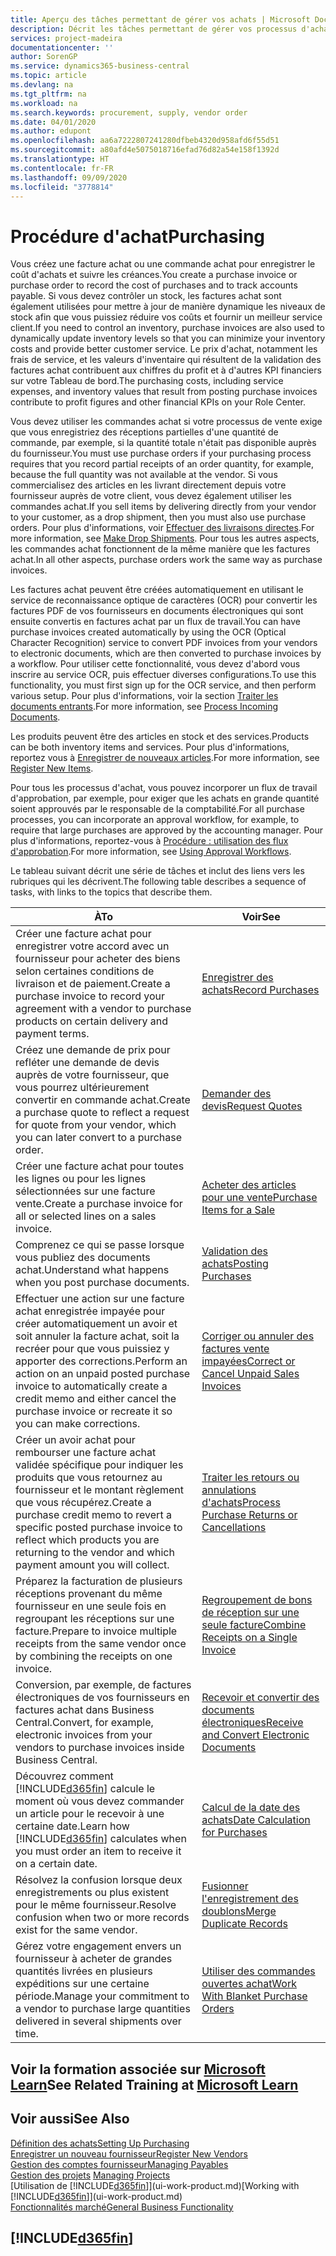 ```yaml
---
title: Aperçu des tâches permettant de gérer vos achats | Microsoft Docs
description: Décrit les tâches permettant de gérer vos processus d'achat ou d'approvisionnement, y compris le fonctionnement des factures achat et des commandes achat.
services: project-madeira
documentationcenter: ''
author: SorenGP
ms.service: dynamics365-business-central
ms.topic: article
ms.devlang: na
ms.tgt_pltfrm: na
ms.workload: na
ms.search.keywords: procurement, supply, vendor order
ms.date: 04/01/2020
ms.author: edupont
ms.openlocfilehash: aa6a7222807241280dfbeb4320d958afd6f55d51
ms.sourcegitcommit: a80afd4e5075018716efad76d82a54e158f1392d
ms.translationtype: HT
ms.contentlocale: fr-FR
ms.lasthandoff: 09/09/2020
ms.locfileid: "3778814"
---
```

# <a name="purchasing"></a><span data-ttu-id="ec477-103">Procédure d'achat</span><span class="sxs-lookup"><span data-stu-id="ec477-103">Purchasing</span></span>
<span data-ttu-id="ec477-104">Vous créez une facture achat ou une commande achat pour enregistrer le coût d'achats et suivre les créances.</span><span class="sxs-lookup"><span data-stu-id="ec477-104">You create a purchase invoice or purchase order to record the cost of purchases and to track accounts payable.</span></span> <span data-ttu-id="ec477-105">Si vous devez contrôler un stock, les factures achat sont également utilisées pour mettre à jour de manière dynamique les niveaux de stock afin que vous puissiez réduire vos coûts et fournir un meilleur service client.</span><span class="sxs-lookup"><span data-stu-id="ec477-105">If you need to control an inventory, purchase invoices are also used to dynamically update inventory levels so that you can minimize your inventory costs and provide better customer service.</span></span> <span data-ttu-id="ec477-106">Le prix d'achat, notamment les frais de service, et les valeurs d'inventaire qui résultent de la validation des factures achat contribuent aux chiffres du profit et à d'autres KPI financiers sur votre Tableau de bord.</span><span class="sxs-lookup"><span data-stu-id="ec477-106">The purchasing costs, including service expenses, and inventory values that result from posting purchase invoices contribute to profit figures and other financial KPIs on your Role Center.</span></span>

<span data-ttu-id="ec477-107">Vous devez utiliser les commandes achat si votre processus de vente exige que vous enregistriez des réceptions partielles d'une quantité de commande, par exemple, si la quantité totale n'était pas disponible auprès du fournisseur.</span><span class="sxs-lookup"><span data-stu-id="ec477-107">You must use purchase orders if your purchasing process requires that you record partial receipts of an order quantity, for example, because the full quantity was not available at the vendor.</span></span> <span data-ttu-id="ec477-108">Si vous commercialisez des articles en les livrant directement depuis votre fournisseur auprès de votre client, vous devez également utiliser les commandes achat.</span><span class="sxs-lookup"><span data-stu-id="ec477-108">If you sell items by delivering directly from your vendor to your customer, as a drop shipment, then you must also use purchase orders.</span></span> <span data-ttu-id="ec477-109">Pour plus d'informations, voir [Effectuer des livraisons directes](sales-how-drop-shipment.md).</span><span class="sxs-lookup"><span data-stu-id="ec477-109">For more information, see [Make Drop Shipments](sales-how-drop-shipment.md).</span></span> <span data-ttu-id="ec477-110">Pour tous les autres aspects, les commandes achat fonctionnent de la même manière que les factures achat.</span><span class="sxs-lookup"><span data-stu-id="ec477-110">In all other aspects, purchase orders work the same way as purchase invoices.</span></span>

<span data-ttu-id="ec477-111">Les factures achat peuvent être créées automatiquement en utilisant le service de reconnaissance optique de caractères (OCR) pour convertir les factures PDF de vos fournisseurs en documents électroniques qui sont ensuite convertis en factures achat par un flux de travail.</span><span class="sxs-lookup"><span data-stu-id="ec477-111">You can have purchase invoices created automatically by using the OCR (Optical Character Recognition) service to convert PDF invoices from your vendors to electronic documents, which are then converted to purchase invoices by a workflow.</span></span> <span data-ttu-id="ec477-112">Pour utiliser cette fonctionnalité, vous devez d'abord vous inscrire au service OCR, puis effectuer diverses configurations.</span><span class="sxs-lookup"><span data-stu-id="ec477-112">To use this functionality, you must first sign up for the OCR service, and then perform various setup.</span></span> <span data-ttu-id="ec477-113">Pour plus d'informations, voir la section [Traiter les documents entrants](across-process-income-documents.md).</span><span class="sxs-lookup"><span data-stu-id="ec477-113">For more information, see [Process Incoming Documents](across-process-income-documents.md).</span></span>      

<span data-ttu-id="ec477-114">Les produits peuvent être des articles en stock et des services.</span><span class="sxs-lookup"><span data-stu-id="ec477-114">Products can be both inventory items and services.</span></span> <span data-ttu-id="ec477-115">Pour plus d'informations, reportez vous à [Enregistrer de nouveaux articles](inventory-how-register-new-items.md).</span><span class="sxs-lookup"><span data-stu-id="ec477-115">For more information, see [Register New Items](inventory-how-register-new-items.md).</span></span>

<span data-ttu-id="ec477-116">Pour tous les processus d'achat, vous pouvez incorporer un flux de travail d'approbation, par exemple, pour exiger que les achats en grande quantité soient approuvés par le responsable de la comptabilité.</span><span class="sxs-lookup"><span data-stu-id="ec477-116">For all purchase processes, you can incorporate an approval workflow, for example, to require that large purchases are approved by the accounting manager.</span></span> <span data-ttu-id="ec477-117">Pour plus d'informations, reportez-vous à [Procédure : utilisation des flux d'approbation](across-how-use-approval-workflows.md).</span><span class="sxs-lookup"><span data-stu-id="ec477-117">For more information, see [Using Approval Workflows](across-how-use-approval-workflows.md).</span></span>

<span data-ttu-id="ec477-118">Le tableau suivant décrit une série de tâches et inclut des liens vers les rubriques qui les décrivent.</span><span class="sxs-lookup"><span data-stu-id="ec477-118">The following table describes a sequence of tasks, with links to the topics that describe them.</span></span>

| <span data-ttu-id="ec477-119">À</span><span class="sxs-lookup"><span data-stu-id="ec477-119">To</span></span> | <span data-ttu-id="ec477-120">Voir</span><span class="sxs-lookup"><span data-stu-id="ec477-120">See</span></span> |
| --- | --- |
| <span data-ttu-id="ec477-121">Créer une facture achat pour enregistrer votre accord avec un fournisseur pour acheter des biens selon certaines conditions de livraison et de paiement.</span><span class="sxs-lookup"><span data-stu-id="ec477-121">Create a purchase invoice to record your agreement with a vendor to purchase products on certain delivery and payment terms.</span></span> |[<span data-ttu-id="ec477-122">Enregistrer des achats</span><span class="sxs-lookup"><span data-stu-id="ec477-122">Record Purchases</span></span>](purchasing-how-record-purchases.md) |
|<span data-ttu-id="ec477-123">Créez une demande de prix pour refléter une demande de devis auprès de votre fournisseur, que vous pourrez ultérieurement convertir en commande achat.</span><span class="sxs-lookup"><span data-stu-id="ec477-123">Create a purchase quote to reflect a request for quote from your vendor, which you can later convert to a purchase order.</span></span>|[<span data-ttu-id="ec477-124">Demander des devis</span><span class="sxs-lookup"><span data-stu-id="ec477-124">Request Quotes</span></span>](purchasing-how-request-quotes.md)|
| <span data-ttu-id="ec477-125">Créer une facture achat pour toutes les lignes ou pour les lignes sélectionnées sur une facture vente.</span><span class="sxs-lookup"><span data-stu-id="ec477-125">Create a purchase invoice for all or selected lines on a sales invoice.</span></span> |[<span data-ttu-id="ec477-126">Acheter des articles pour une vente</span><span class="sxs-lookup"><span data-stu-id="ec477-126">Purchase Items for a Sale</span></span>](purchasing-how-purchase-products-sale.md) |
|<span data-ttu-id="ec477-127">Comprenez ce qui se passe lorsque vous publiez des documents achat.</span><span class="sxs-lookup"><span data-stu-id="ec477-127">Understand what happens when you post purchase documents.</span></span>|[<span data-ttu-id="ec477-128">Validation des achats</span><span class="sxs-lookup"><span data-stu-id="ec477-128">Posting Purchases</span></span>](ui-post-purchases.md)|
| <span data-ttu-id="ec477-129">Effectuer une action sur une facture achat enregistrée impayée pour créer automatiquement un avoir et soit annuler la facture achat, soit la recréer pour que vous puissiez y apporter des corrections.</span><span class="sxs-lookup"><span data-stu-id="ec477-129">Perform an action on an unpaid posted purchase invoice to automatically create a credit memo and either cancel the purchase invoice or recreate it so you can make corrections.</span></span> |[<span data-ttu-id="ec477-130">Corriger ou annuler des factures vente impayées</span><span class="sxs-lookup"><span data-stu-id="ec477-130">Correct or Cancel Unpaid Sales Invoices</span></span>](purchasing-how-correct-cancel-unpaid-purchase-invoices.md) |
| <span data-ttu-id="ec477-131">Créer un avoir achat pour rembourser une facture achat validée spécifique pour indiquer les produits que vous retournez au fournisseur et le montant règlement que vous récupérez.</span><span class="sxs-lookup"><span data-stu-id="ec477-131">Create a purchase credit memo to revert a specific posted purchase invoice to reflect which products you are returning to the vendor and which payment amount you will collect.</span></span> |[<span data-ttu-id="ec477-132">Traiter les retours ou annulations d'achats</span><span class="sxs-lookup"><span data-stu-id="ec477-132">Process Purchase Returns or Cancellations</span></span>](purchasing-how-register-new-vendors.md) |
|<span data-ttu-id="ec477-133">Préparez la facturation de plusieurs réceptions provenant du même fournisseur en une seule fois en regroupant les réceptions sur une facture.</span><span class="sxs-lookup"><span data-stu-id="ec477-133">Prepare to invoice multiple receipts from the same vendor once by combining the receipts on one invoice.</span></span>|[<span data-ttu-id="ec477-134">Regroupement de bons de réception sur une seule facture</span><span class="sxs-lookup"><span data-stu-id="ec477-134">Combine Receipts on a Single Invoice</span></span>](purchasing-how-to-combine-receipts.md)|
|<span data-ttu-id="ec477-135">Conversion, par exemple, de factures électroniques de vos fournisseurs en factures achat dans Business Central.</span><span class="sxs-lookup"><span data-stu-id="ec477-135">Convert, for example, electronic invoices from your vendors to purchase invoices inside Business Central.</span></span>|[<span data-ttu-id="ec477-136">Recevoir et convertir des documents électroniques</span><span class="sxs-lookup"><span data-stu-id="ec477-136">Receive and Convert Electronic Documents</span></span>](purchasing-how-to-receive-and-convert-electronic-documents.md)|
| <span data-ttu-id="ec477-137">Découvrez comment [!INCLUDE[d365fin](includes/d365fin_md.md)] calcule le moment où vous devez commander un article pour le recevoir à une certaine date.</span><span class="sxs-lookup"><span data-stu-id="ec477-137">Learn how [!INCLUDE[d365fin](includes/d365fin_md.md)] calculates when you must order an item to receive it on a certain date.</span></span>|[<span data-ttu-id="ec477-138">Calcul de la date des achats</span><span class="sxs-lookup"><span data-stu-id="ec477-138">Date Calculation for Purchases</span></span>](purchasing-date-calculation-for-purchases.md)|
|<span data-ttu-id="ec477-139">Résolvez la confusion lorsque deux enregistrements ou plus existent pour le même fournisseur.</span><span class="sxs-lookup"><span data-stu-id="ec477-139">Resolve confusion when two or more records exist for the same vendor.</span></span>|[<span data-ttu-id="ec477-140">Fusionner l'enregistrement des doublons</span><span class="sxs-lookup"><span data-stu-id="ec477-140">Merge Duplicate Records</span></span>](sales-how-merge-duplicate-records.md)|
|<span data-ttu-id="ec477-141">Gérez votre engagement envers un fournisseur à acheter de grandes quantités livrées en plusieurs expéditions sur une certaine période.</span><span class="sxs-lookup"><span data-stu-id="ec477-141">Manage your commitment to a vendor to purchase large quantities delivered in several shipments over time.</span></span>|[<span data-ttu-id="ec477-142">Utiliser des commandes ouvertes achat</span><span class="sxs-lookup"><span data-stu-id="ec477-142">Work With Blanket Purchase Orders</span></span>](sales-how-to-create-blanket-sales-orders.md)|

## <a name="see-related-training-at-microsoft-learn"></a><span data-ttu-id="ec477-143">Voir la formation associée sur [Microsoft Learn](/learn/paths/purchase-items-services-dynamics-365-business-central/)</span><span class="sxs-lookup"><span data-stu-id="ec477-143">See Related Training at [Microsoft Learn](/learn/paths/purchase-items-services-dynamics-365-business-central/)</span></span>

## <a name="see-also"></a><span data-ttu-id="ec477-144">Voir aussi</span><span class="sxs-lookup"><span data-stu-id="ec477-144">See Also</span></span>
[<span data-ttu-id="ec477-145">Définition des achats</span><span class="sxs-lookup"><span data-stu-id="ec477-145">Setting Up Purchasing</span></span>](purchasing-setup-purchasing.md)  
[<span data-ttu-id="ec477-146">Enregistrer un nouveau fournisseur</span><span class="sxs-lookup"><span data-stu-id="ec477-146">Register New Vendors</span></span>](purchasing-how-register-new-vendors.md)  
[<span data-ttu-id="ec477-147">Gestion des comptes fournisseur</span><span class="sxs-lookup"><span data-stu-id="ec477-147">Managing Payables</span></span>](payables-manage-payables.md)  
<span data-ttu-id="ec477-148">[Gestion des projets](projects-manage-projects.md)  </span><span class="sxs-lookup"><span data-stu-id="ec477-148">[Managing Projects](projects-manage-projects.md)  </span></span>  
<span data-ttu-id="ec477-149">[Utilisation de [!INCLUDE[d365fin](includes/d365fin_md.md)]](ui-work-product.md)</span><span class="sxs-lookup"><span data-stu-id="ec477-149">[Working with [!INCLUDE[d365fin](includes/d365fin_md.md)]](ui-work-product.md)</span></span>  
[<span data-ttu-id="ec477-150">Fonctionnalités marché</span><span class="sxs-lookup"><span data-stu-id="ec477-150">General Business Functionality</span></span>](ui-across-business-areas.md)

## [!INCLUDE[d365fin](includes/free_trial_md.md)]  
